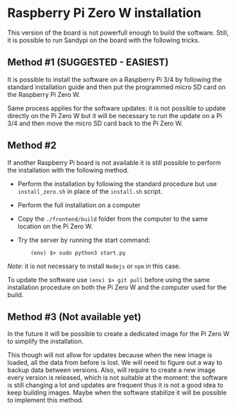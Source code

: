 # Raspberry Pi Zero W installation

This version of the board is not powerfull enough to build the software.
Still, it is possible to run Sandypi on the board with the following tricks.

## Method #1 (SUGGESTED - EASIEST)

It is possible to install the software on a Raspberry Pi 3/4 by following the standard installation guide and then put the programmed micro SD card on the Raspberry Pi Zero W.

Same process applies for the software updates: it is not possible to update directly on the Pi Zero W but it will be necessary to run the update on a Pi 3/4 and then move the micro SD card back to the Pi Zero W.

## Method #2

If another Raspberry Pi board is not available it is still possible to perform the installation with the following method.

 * Perform the installation by following the standard procedure but use `install_zero.sh` in place of the `install.sh` script.

 * Perform the full installation on a computer

 * Copy the `./frontend/build` folder from the computer to the same location on the Pi Zero W.

 * Try the server by running the start command:
    ```
        (env) $> sudo python3 start.py
    ```

*Note*: it is not necessary to install `Nodejs` or `npm` in this case.


To update the software use `(env) $> git pull` before using the same installation procedure on both the Pi Zero W and the computer used for the build.

## Method #3 (Not available yet)

In the future it will be possible to create a dedicated image for the Pi Zero W to simplify the installation.

This though will not allow for updates because when the new image is loaded, all the data from before is lost. We will need to figure out a way to backup data between versions.
Also, will require to create a new image every version is released, which is not suitable at the moment: the software is still changing a lot and updates are frequent thus it is not a good idea to keep building images. Maybe when the software stabilize it will be possible to implement this method.


